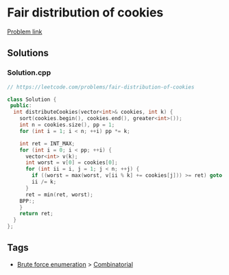 # Fair distribution of cookies

[Problem link](https://leetcode.com/problems/fair-distribution-of-cookies)

## Solutions


### Solution.cpp
```cpp
// https://leetcode.com/problems/fair-distribution-of-cookies

class Solution {
 public:
  int distributeCookies(vector<int>& cookies, int k) {
    sort(cookies.begin(), cookies.end(), greater<int>());
    int n = cookies.size(), pp = 1;
    for (int i = 1; i < n; ++i) pp *= k;

    int ret = INT_MAX;
    for (int i = 0; i < pp; ++i) {
      vector<int> v(k);
      int worst = v[0] = cookies[0];
      for (int ii = i, j = 1; j < n; ++j) {
        if ((worst = max(worst, v[ii % k] += cookies[j])) >= ret) goto BPP;
        ii /= k;
      }
      ret = min(ret, worst);
    BPP:;
    }
    return ret;
  }
};
```
## Tags

* [Brute force enumeration](/Collections/brute-force-enumeration.md#brute-force-enumeration) > [Combinatorial](/Collections/brute-force-enumeration.md#combinatorial)
